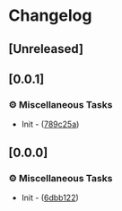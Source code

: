 # Changelog

## [Unreleased]

## [0.0.1]

### ⚙️ Miscellaneous Tasks

- Init - ([789c25a](https://github.com/takula-tech/nita-obel/commit/789c25a100aa9ce70e4e16f290806d44fbd8275e))


## [0.0.0]

### ⚙️ Miscellaneous Tasks

- Init - ([6dbb122](https://github.com/takula-tech/nita-obel/commit/6dbb12263e981bede0c0eee30e9f3ce35edf5658))
